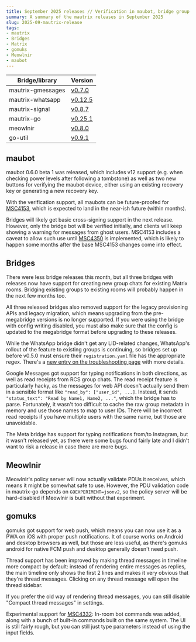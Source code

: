 ```yaml
---
title: September 2025 releases // Verification in maubot, bridge group creation and commandmuks
summary: A summary of the mautrix releases in September 2025
slug: 2025-09-mautrix-release
tags:
- mautrix
- Bridges
- Matrix
- gomuks
- Meowlnir
- maubot
---
```


| Bridge/library    | Version                                                          |
|-------------------|------------------------------------------------------------------|
| mautrix-gmessages | [v0.7.0](https://github.com/mautrix/gmessages/releases/v0.7.0)   |
| mautrix-whatsapp  | [v0.12.5](https://github.com/mautrix/whatsapp/releases/v0.12.5)  |
| mautrix-signal    | [v0.8.7](https://github.com/mautrix/signal/releases/v0.8.7)      |
| mautrix-go        | [v0.25.1](https://github.com/mautrix/go/releases/v0.25.1)        |
| meowlnir          | [v0.8.0](https://github.com/maunium/meowlnir/releases/v0.8.0)    |
| go-util           | [v0.9.1](https://github.com/mautrix/go-util/releases/v0.9.1)     |

## maubot
maubot 0.6.0 beta 1 was released, which includes v12 support (e.g. when checking
power levels after following a tombstone) as well as two new buttons for
verifying the maubot device, either using an existing recovery key or generating
a new recovery key.

With the verification support, all maubots can be future-proofed for [MSC4153],
which is expected to land in the near-ish future (within months).

Bridges will likely get basic cross-signing support in the next release.
However, only the bridge bot will be verified initially, and clients will keep
showing a warning for messages from ghost users. MSC4153 includes a caveat to
allow such use until [MSC4350] is implemented, which is likely to happen some
months after the base MSC4153 changes come into effect.

[MSC4153]: https://github.com/matrix-org/matrix-spec-proposals/pull/4153
[MSC4350]: https://github.com/matrix-org/matrix-spec-proposals/pull/4350

## Bridges
There were less bridge releases this month, but all three bridges with releases
now have support for creating new group chats for existing Matrix rooms.
Bridging existing groups to existing rooms will probably happen in the next few
months too.

All three released bridges also removed support for the legacy provisioning APIs
and legacy migration, which means upgrading from the pre-megabridge versions is
no longer supported. If you were using the bridge with config writing disabled,
you must also make sure that the config is updated to the megabridge format
before upgrading to these releases.

While the WhatsApp bridge didn't get any LID-related changes, WhatsApp's rollout
of the feature to existing groups is continuing, so bridges set up before v0.5.0
must ensure their `registration.yaml` file has the appropriate regex. There's a
[new entry on the troubleshooting page](https://docs.mau.fi/bridges/general/troubleshooting.html#mautrix-whatsapp-messages-in-some-groups-are-no-longer-bridged)
with more details.

Google Messages got support for typing notifications in both directions, as well
as read receipts from RCS group chats. The read receipt feature is particularly
hacky, as the messages for web API doesn't actually send them in a sensible
format like `"read_by": ["user_id", ...]`. Instead, it sends
`"status_text": "Read by Name1, Name2, ..."`, which the bridge has to parse.
Fortunately, it wasn't too difficult to cache the raw group metadata in memory
and use those names to map to user IDs. There will be incorrect read receipts if
you have multiple users with the same name, but those are unavoidable.

The Meta bridge has support for typing notifications from/to Instagram, but it
wasn't released yet, as there were some bugs found fairly late and I didn't want
to risk a release in case there are more bugs.

## Meowlnir
Meowlnir's policy server will now actually validate PDUs it receives, which
means it might be somewhat safe to use. However, the PDU validation code in
mautrix-go depends on `GOEXPERIMENT=jsonv2`, so the policy server will be
hard-disabled if Meowlnir is built without that experiment.

## gomuks
gomuks got support for web push, which means you can now use it as a PWA on iOS
with proper push notifications. It of course works on Android and desktop
browsers as well, but those are less useful, as there's gomuks android for
native FCM push and desktop generally doesn't need push.

Thread support has been improved by making thread messages in timeline more
compact by default: instead of rendering entire messages as replies, the main
timeline only shows the first 2 lines and makes it very obvious that they're
thread messages. Clicking on any thread message will open the thread sidebar.

If you prefer the old way of rendering thread messages, you can still disable
"Compact thread messages" in settings.

Experimental support for [MSC4332]: In-room bot commands was added, along with
a bunch of built-in commands built on the same system. The UI is still fairly
rough, but you can still just type parameters instead of using the input fields.

[MSC4332]: https://github.com/matrix-org/matrix-spec-proposals/pull/4332
